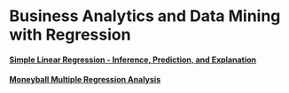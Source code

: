 # Business Analytics and Data Mining with Regression

#### [Simple Linear Regression - Inference, Prediction, and Explanation](https://rpubs.com/christianthieme/729562)

#### [Moneyball Multiple Regression Analysis](https://rpubs.com/christianthieme/735227)

